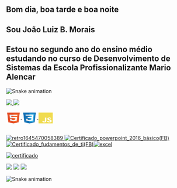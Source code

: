 <div> 
 
  ## Bom dia, boa tarde e boa noite
  ## Sou João Luiz B. Morais ##
 ## Estou no segundo ano do ensino médio estudando no curso de Desenvolvimento de Sistemas da Escola Profissionalizante Mario Alencar
 
  ![Snake animation](https://github.com/devemdobro/devemdobro/blob/output/github-contribution-grid-snake.svg)

</div>
   
<div>
   
   <a href="https://github.com/JLpensador">
   <img height="180em" src="https://github-readme-stats.vercel.app/api?username=JLpensador&show_icons=true&theme=synthwave&include_all_commits=true&count_private=true"/>
   <img height="180em" src="https://github-readme-stats.vercel.app/api/top-langs/?username=JLpensador&layout=compact&langs_count=6&theme=merko"/>

</div>
<div style="display: inline_block"><br>
  
  <img align="center" alt="HTML" height="30" width="40" src="https://raw.githubusercontent.com/devicons/devicon/master/icons/html5/html5-original.svg">
  <img align="center" alt="CSS" height="30" width="40" src="https://raw.githubusercontent.com/devicons/devicon/master/icons/css3/css3-original.svg">
 <img align="center" alt="Js" height="30" width="40" src="https://raw.githubusercontent.com/devicons/devicon/master/icons/javascript/javascript-plain.svg">

 </div>
 
 <br>
 
 ![retro1645470058389](https://user-images.githubusercontent.com/127153172/229323061-5070bad6-a84a-4882-a1d8-64a6fc8c44e5.gif)
 ![Certificado_powerpoint_2016_básico(FB)](https://github.com/JLpensador/JLpensador/assets/127153172/f063af30-9e39-4fd1-b6f5-8803fcf5f77a)
![Certificado_fudamentos_de_ti(FB)](https://github.com/JLpensador/JLpensador/assets/127153172/23f9e1c0-ea00-4075-8c21-22a8c2478d7b)![excel](https://github.com/JLpensador/JLpensador/assets/127153172/04abc6e3-a71b-4ba9-98b0-1f829bdbb2ff)

![certificado](https://github.com/JLpensador/JLpensador/assets/127153172/3a7c4d3c-09e5-4d76-9413-5e4a193d37ab)

<div> 
  <a href="https://www.instagram.com/joao_luiz_ou_algo_assim/" target="_blank"><img src="https://img.shields.io/badge/-Instagram-%23E4405F?style=for-the-badge&logo=instagram&logoColor=white" target="_blank"></a>
  <a href = "mailto:joaoluizborgesmorais@gmail.com"><img src="https://img.shields.io/badge/-Gmail-%23333?style=for-the-badge&logo=gmail&logoColor=white" target="_blank"></a>
  <a href="https://www.linkedin.com/in/joão-luiz-borges-morais-242751268/" target="_blank"><img src="https://img.shields.io/badge/-LinkedIn-%230077B5?style=for-the-badge&logo=linkedin&logoColor=white" target="_blank"></a> 
 
  ![Snake animation](https://github.com/devemdobro/devemdobro/blob/output/github-contribution-grid-snake.svg)

</div>
